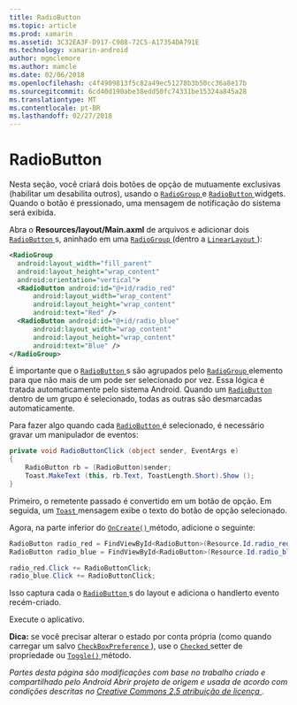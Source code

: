 ```yaml
---
title: RadioButton
ms.topic: article
ms.prod: xamarin
ms.assetid: 3C32EA3F-D917-C988-72C5-A17354DA791E
ms.technology: xamarin-android
author: mgmclemore
ms.author: mamcle
ms.date: 02/06/2018
ms.openlocfilehash: c4f4909813f5c82a49ec51278b3b50cc36a8e17b
ms.sourcegitcommit: 6cd40d190abe38edd50fc74331be15324a845a28
ms.translationtype: MT
ms.contentlocale: pt-BR
ms.lasthandoff: 02/27/2018
---
```

# <a name="radiobutton"></a>RadioButton

Nesta seção, você criará dois botões de opção de mutuamente exclusivas (habilitar um desabilita outros), usando o [ `RadioGroup` ](https://developer.xamarin.com/api/type/Android.Widget.RadioGroup/) e [ `RadioButton` ](https://developer.xamarin.com/api/type/Android.Widget.RadioButton/) widgets. Quando o botão é pressionado, uma mensagem de notificação do sistema será exibida.


Abra o **Resources/layout/Main.axml** de arquivos e adicionar dois [ `RadioButton` ](https://developer.xamarin.com/api/type/Android.Widget.RadioButton/)s, aninhado em uma [ `RadioGroup` ](https://developer.xamarin.com/api/type/Android.Widget.RadioGroup/) (dentro a [ `LinearLayout` ](https://developer.xamarin.com/api/type/Android.Widget.LinearLayout/)):

```xml
<RadioGroup
  android:layout_width="fill_parent"
  android:layout_height="wrap_content"
  android:orientation="vertical">
  <RadioButton android:id="@+id/radio_red"
      android:layout_width="wrap_content"
      android:layout_height="wrap_content"
      android:text="Red" />
  <RadioButton android:id="@+id/radio_blue"
      android:layout_width="wrap_content"
      android:layout_height="wrap_content"
      android:text="Blue" />
</RadioGroup>
```

É importante que o [ `RadioButton` ](https://developer.xamarin.com/api/type/Android.Widget.RadioButton/)s são agrupados pelo [ `RadioGroup` ](https://developer.xamarin.com/api/type/Android.Widget.RadioGroup/) elemento para que não mais de um pode ser selecionado por vez. Essa lógica é tratada automaticamente pelo sistema Android. Quando um [ `RadioButton` ](https://developer.xamarin.com/api/type/Android.Widget.RadioButton/) dentro de um grupo é selecionado, todas as outras são desmarcadas automaticamente.

Para fazer algo quando cada [ `RadioButton` ](https://developer.xamarin.com/api/type/Android.Widget.RadioButton/) é selecionado, é necessário gravar um manipulador de eventos:

```csharp
private void RadioButtonClick (object sender, EventArgs e)
{
    RadioButton rb = (RadioButton)sender;
    Toast.MakeText (this, rb.Text, ToastLength.Short).Show ();
}
```

Primeiro, o remetente passado é convertido em um botão de opção.
Em seguida, um [ `Toast` ](https://developer.xamarin.com/api/type/Android.Widget.Toast/) mensagem exibe o texto do botão de opção selecionado.

Agora, na parte inferior do [ `OnCreate()` ](https://developer.xamarin.com/api/member/Android.App.Activity.OnCreate/p/Android.OS.Bundle/Android.OS.PersistableBundle) método, adicione o seguinte:

```csharp
RadioButton radio_red = FindViewById<RadioButton>(Resource.Id.radio_red);
RadioButton radio_blue = FindViewById<RadioButton>(Resource.Id.radio_blue);

radio_red.Click += RadioButtonClick;
radio_blue.Click += RadioButtonClick;
```

Isso captura cada o [ `RadioButton` ](https://developer.xamarin.com/api/type/Android.Widget.RadioButton/)s do layout e adiciona o handlerto evento recém-criado.

Execute o aplicativo.

**Dica:** se você precisar alterar o estado por conta própria (como quando carregar um salvo [ `CheckBoxPreference` ](https://developer.xamarin.com/api/type/Android.Preferences.CheckBoxPreference/)), use o [ `Checked` ](https://developer.xamarin.com/api/property/Android.Widget.CompoundButton.Checked/) setter de propriedade ou [ `Toggle()` ](https://developer.xamarin.com/api/member/Android.Widget.CompoundButton.Toggle/) método.

*Partes desta página são modificações com base no trabalho criado e compartilhado pelo Android Abrir projeto de origem e usada de acordo com condições descritas no*
[*Creative Commons 2.5 atribuição de licença* ](http://creativecommons.org/licenses/by/2.5/). 
